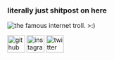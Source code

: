 ### literally just shitpost on here
![the famous internet troll. >:)](https://files.catbox.moe/bhesnk.jpg)



[<img src='https://cdn.jsdelivr.net/npm/simple-icons@3.0.1/icons/github.svg' alt='github' height='40'>](https://github.com/skwf)  [<img src='https://cdn.jsdelivr.net/npm/simple-icons@3.0.1/icons/instagram.svg' alt='instagram' height='40'>](https://www.instagram.com/disbuted/)  [<img src='https://cdn.jsdelivr.net/npm/simple-icons@3.0.1/icons/twitter.svg' alt='twitter' height='40'>](https://twitter.com/swastikasec)  
